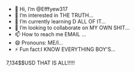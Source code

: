 - 👋 Hi, I’m @Efffyew317
- 👀 I’m interested in THE TRUTH...
- 🌱 I’m currently learning D ALL OF IT...
- 💞️ I’m looking to collaborate on MY OWN SHIT...
- 📫 How to reach me EMAIL ...
- 😄 Pronouns: ME/I...
- ⚡ Fun fact:I KNOW EVERYTHING BOY'S...

<!---
Efffyew317/Efffyew317 is a ✨ special ✨ repository because its `README.md` (this file) appears on your GitHub profile.
You can click the Preview link to take a look at your changes.
--->
7,134$$USD THAT IS ALL!!!!!
